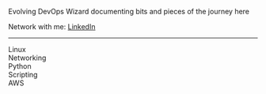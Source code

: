Evolving DevOps Wizard documenting bits and pieces of the journey here

Network with me: [LinkedIn](https://www.linkedin.com/in/sagarsubedi/)

----------------------------------------------------------

Linux <br>
Networking <br>
Python <br>
Scripting <br>
AWS

